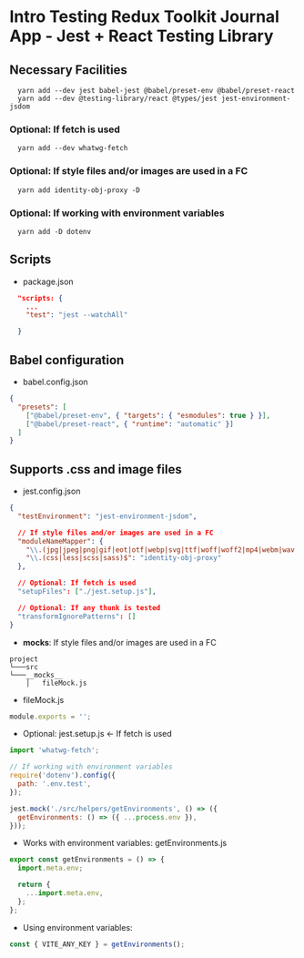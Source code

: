 # Intro Testing Redux Toolkit Journal App - Jest + React Testing Library

## Necessary Facilities

```
  yarn add --dev jest babel-jest @babel/preset-env @babel/preset-react
  yarn add --dev @testing-library/react @types/jest jest-environment-jsdom
```

### Optional: If fetch is used

```
  yarn add --dev whatwg-fetch
```

### Optional: If style files and/or images are used in a FC

```
  yarn add identity-obj-proxy -D
```

### Optional: If working with environment variables

```
  yarn add -D dotenv
```

## Scripts

- package.json

```json
  "scripts: {
    ...
    "test": "jest --watchAll"

  }
```

## Babel configuration

- babel.config.json

```json
{
  "presets": [
    ["@babel/preset-env", { "targets": { "esmodules": true } }],
    ["@babel/preset-react", { "runtime": "automatic" }]
  ]
}
```

## Supports .css and image files

- jest.config.json

```json
{
  "testEnvironment": "jest-environment-jsdom",

  // If style files and/or images are used in a FC
  "moduleNameMapper": {
    "\\.(jpg|jpeg|png|gif|eot|otf|webp|svg|ttf|woff|woff2|mp4|webm|wav|mp3|m4a|aac|oga)$": "<rootDir>/__mocks__/fileMock.js",
    "\\.(css|less|scss|sass)$": "identity-obj-proxy"
  },

  // Optional: If fetch is used
  "setupFiles": ["./jest.setup.js"],

  // Optional: If any thunk is tested
  "transformIgnorePatterns": []
}
```

- **mocks**: If style files and/or images are used in a FC

```
project
└───src
└───__mocks__
    │   fileMock.js

```

- fileMock.js

```js
module.exports = '';
```

- Optional: jest.setup.js <- If fetch is used

```js
import 'whatwg-fetch';

// If working with environment variables
require('dotenv').config({
  path: '.env.test',
});

jest.mock('./src/helpers/getEnvironments', () => ({
  getEnvironments: () => ({ ...process.env }),
}));
```

- Works with environment variables: getEnvironments.js

```js
export const getEnvironments = () => {
  import.meta.env;

  return {
    ...import.meta.env,
  };
};
```

- Using environment variables:

```js
const { VITE_ANY_KEY } = getEnvironments();
```

